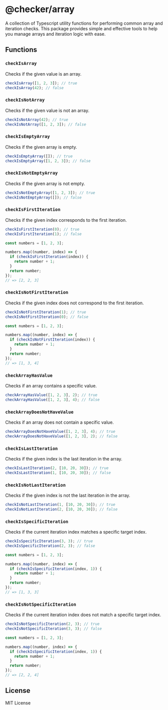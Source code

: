 # @checker/array

A collection of Typescript utility functions for performing common array and
iteration checks. This package provides simple and effective tools to help you
manage arrays and iteration logic with ease.

## Functions

### `checkIsArray`

Checks if the given value is an array.

```ts
checkIsArray([1, 2, 3]); // true
checkIsArray(42); // false
```

### `checkIsNotArray`

Checks if the given value is not an array.

```ts
checkIsNotArray(42); // true
checkIsNotArray([1, 2, 3]); // false
```

### `checkIsEmptyArray`

Checks if the given array is empty.

```ts
checkIsEmptyArray([]); // true
checkIsEmptyArray([1, 2, 3]); // false
```

### `checkIsNotEmptyArray`

Checks if the given array is not empty.

```ts
checkIsNotEmptyArray([1, 2, 3]); // true
checkIsNotEmptyArray([]); // false
```

### `checkIsFirstIteration`

Checks if the given index corresponds to the first iteration.

```ts
checkIsFirstIteration(0); // true
checkIsFirstIteration(1); // false
```

```ts
const numbers = [1, 2, 3];

numbers.map((number, index) => {
  if (checkIsFirstIteration(index)) {
    return number + 1;
  }
  return number;
});
// => [2, 2, 3]
```

### `checkIsNotFirstIteration`

Checks if the given index does not correspond to the first iteration.

```ts
checkIsNotFirstIteration(1); // true
checkIsNotFirstIteration(0); // false
```

```ts
const numbers = [1, 2, 3];

numbers.map((number, index) => {
  if (checkIsNotFirstIteration(index)) {
    return number + 1;
  }
  return number;
});
// => [1, 3, 4]
```

### `checkArrayHasValue`

Checks if an array contains a specific value.

```ts
checkArrayHasValue([1, 2, 3], 2); // true
checkArrayHasValue([1, 2, 3], 4); // false
```

### `checkArrayDoesNotHaveValue`

Checks if an array does not contain a specific value.

```ts
checkArrayDoesNotHaveValue([1, 2, 3], 4); // true
checkArrayDoesNotHaveValue([1, 2, 3], 2); // false
```

### `checkIsLastIteration`

Checks if the given index is the last iteration in the array.

```ts
checkIsLastIteration(2, [10, 20, 30]); // true
checkIsLastIteration(1, [10, 20, 30]); // false
```

### `checkIsNotLastIteration`

Checks if the given index is not the last iteration in the array.

```ts
checkIsNotLastIteration(1, [10, 20, 30]); // true
checkIsNotLastIteration(2, [10, 20, 30]); // false
```

### `checkIsSpecificIteration`

Checks if the current iteration index matches a specific target index.

```ts
checkIsSpecificIteration(3, 3); // true
checkIsSpecificIteration(2, 3); // false
```

```ts
const numbers = [1, 2, 3];

numbers.map((number, index) => {
  if (checkIsSpecificIteration(index, 1)) {
    return number + 1;
  }
  return number;
});
// => [1, 3, 3]
```

### `checkIsNotSpecificIteration`

Checks if the current iteration index does not match a specific target index.

```ts
checkIsNotSpecificIteration(2, 3); // true
checkIsNotSpecificIteration(3, 3); // false
```

```ts
const numbers = [1, 2, 3];

numbers.map((number, index) => {
  if (checkIsSpecificIteration(index, 1)) {
    return number + 1;
  }
  return number;
});
// => [2, 2, 4]
```

## License

MIT License
